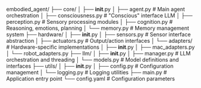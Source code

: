 embodied_agent/
├── core/
│   ├── __init__.py
│   ├── agent.py             # Main agent orchestration
│   ├── consciousness.py     # "Conscious" interface LLM
│   ├── perception.py        # Sensory processing modules
│   ├── cognition.py         # Reasoning, emotions, planning
│   └── memory.py            # Memory management system
├── hardware/
│   ├── __init__.py
│   ├── sensors.py           # Sensor interface abstraction
│   ├── actuators.py         # Output/action interfaces
│   └── adapters/            # Hardware-specific implementations
│       ├── __init__.py
│       ├── mac_adapters.py
│       └── robot_adapters.py
├── llm/
│   ├── __init__.py
│   ├── manager.py           # LLM orchestration and threading
│   └── models.py            # Model definitions and interfaces
├── utils/
│   ├── __init__.py
│   ├── config.py            # Configuration management
│   └── logging.py           # Logging utilities
├── main.py                  # Application entry point
└── config.yaml              # Configuration parameters
